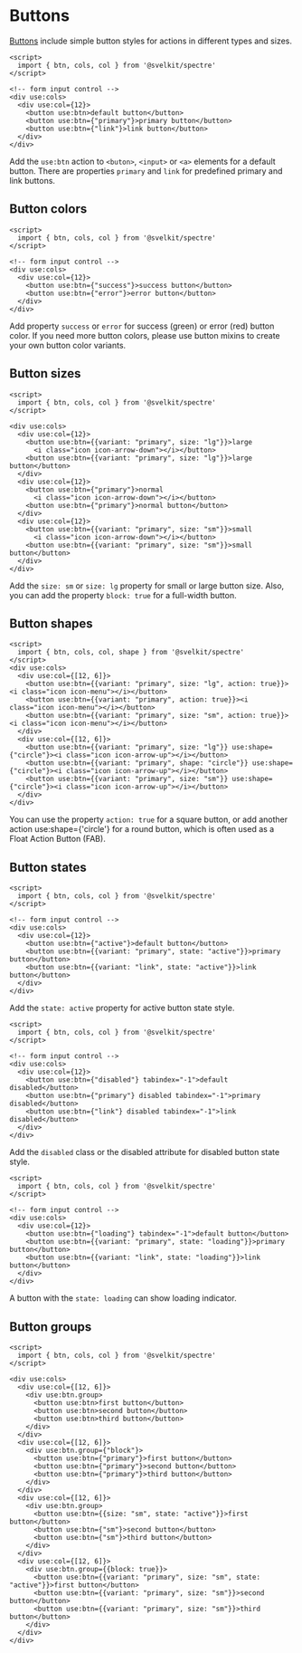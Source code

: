 # Buttons

[Buttons](https://picturepan2.github.io/spectre/elements/buttons.html) include simple button styles for actions in different types and sizes.

```example
<script>
  import { btn, cols, col } from '@svelkit/spectre'
</script>

<!-- form input control -->
<div use:cols>
  <div use:col={12}>
    <button use:btn>default button</button>
    <button use:btn={"primary"}>primary button</button>
    <button use:btn={"link"}>link button</button>
  </div>
</div>
```

Add the `use:btn` action to `<buton>`, `<input>` or `<a>` elements for a default button. There are properties `primary` and `link` for predefined primary and link buttons.

## Button colors

```example
<script>
  import { btn, cols, col } from '@svelkit/spectre'
</script>

<!-- form input control -->
<div use:cols>
  <div use:col={12}>
    <button use:btn={"success"}>success button</button>
    <button use:btn={"error"}>error button</button>
  </div>
</div>
```

Add property `success` or `error` for success (green) or error (red) button color. If you need more button colors, please use button mixins to create your own button color variants.

## Button sizes

```example
<script>
  import { btn, cols, col } from '@svelkit/spectre'
</script>

<div use:cols>
  <div use:col={12}>
    <button use:btn={{variant: "primary", size: "lg"}}>large
      <i class="icon icon-arrow-down"></i></button>
    <button use:btn={{variant: "primary", size: "lg"}}>large button</button>
  </div>
  <div use:col={12}>
    <button use:btn={"primary"}>normal
      <i class="icon icon-arrow-down"></i></button>
    <button use:btn={"primary"}>normal button</button>
  </div>
  <div use:col={12}>
    <button use:btn={{variant: "primary", size: "sm"}}>small
      <i class="icon icon-arrow-down"></i></button>
    <button use:btn={{variant: "primary", size: "sm"}}>small button</button>
  </div>
</div>
```

Add the `size: sm` or `size: lg` property for small or large button size. Also, you can add the property `block: true` for a full-width button.

## Button shapes

```example
<script>
  import { btn, cols, col, shape } from '@svelkit/spectre'
</script>
<div use:cols>
  <div use:col={[12, 6]}>
    <button use:btn={{variant: "primary", size: "lg", action: true}}><i class="icon icon-menu"></i></button>
    <button use:btn={{variant: "primary", action: true}}><i class="icon icon-menu"></i></button>
    <button use:btn={{variant: "primary", size: "sm", action: true}}><i class="icon icon-menu"></i></button>
  </div>
  <div use:col={[12, 6]}>
    <button use:btn={{variant: "primary", size: "lg"}} use:shape={"circle"}><i class="icon icon-arrow-up"></i></button>
    <button use:btn={{variant: "primary", shape: "circle"}} use:shape={"circle"}><i class="icon icon-arrow-up"></i></button>
    <button use:btn={{variant: "primary", size: "sm"}} use:shape={"circle"}><i class="icon icon-arrow-up"></i></button>
  </div>
</div>
```

You can use the property `action: true` for a square button, or add another action use:shape={'circle'} for a round button, which is often used as a Float Action Button (FAB).

## Button states

```example
<script>
  import { btn, cols, col } from '@svelkit/spectre'
</script>

<!-- form input control -->
<div use:cols>
  <div use:col={12}>
    <button use:btn={"active"}>default button</button>
    <button use:btn={{variant: "primary", state: "active"}}>primary button</button>
    <button use:btn={{variant: "link", state: "active"}}>link button</button>
  </div>
</div>
```

Add the `state: active` property for active button state style.

```example
<script>
  import { btn, cols, col } from '@svelkit/spectre'
</script>

<!-- form input control -->
<div use:cols>
  <div use:col={12}>
    <button use:btn={"disabled"} tabindex="-1">default disabled</button>
    <button use:btn={"primary"} disabled tabindex="-1">primary disabled</button>
    <button use:btn={"link"} disabled tabindex="-1">link disabled</button>
  </div>
</div>
```

Add the `disabled` class or the disabled attribute for disabled button state style.

```example
<script>
  import { btn, cols, col } from '@svelkit/spectre'
</script>

<!-- form input control -->
<div use:cols>
  <div use:col={12}>
    <button use:btn={"loading"} tabindex="-1">default button</button>
    <button use:btn={{variant: "primary", state: "loading"}}>primary button</button>
    <button use:btn={{variant: "link", state: "loading"}}>link button</button>
  </div>
</div>
```

A button with the `state: loading` can show loading indicator.

## Button groups

```example
<script>
  import { btn, cols, col } from '@svelkit/spectre'
</script>

<div use:cols>
  <div use:col={[12, 6]}>
    <div use:btn.group>
      <button use:btn>first button</button>
      <button use:btn>second button</button>
      <button use:btn>third button</button>
    </div>
  </div>
  <div use:col={[12, 6]}>
    <div use:btn.group={"block"}>
      <button use:btn={"primary"}>first button</button>
      <button use:btn={"primary"}>second button</button>
      <button use:btn={"primary"}>third button</button>
    </div>
  </div>
  <div use:col={[12, 6]}>
    <div use:btn.group>
      <button use:btn={{size: "sm", state: "active"}}>first button</button>
      <button use:btn={"sm"}>second button</button>
      <button use:btn={"sm"}>third button</button>
    </div>
  </div>
  <div use:col={[12, 6]}>
    <div use:btn.group={{block: true}}>
      <button use:btn={{variant: "primary", size: "sm", state: "active"}}>first button</button>
      <button use:btn={{variant: "primary", size: "sm"}}>second button</button>
      <button use:btn={{variant: "primary", size: "sm"}}>third button</button>
    </div>
  </div>
</div>
```
